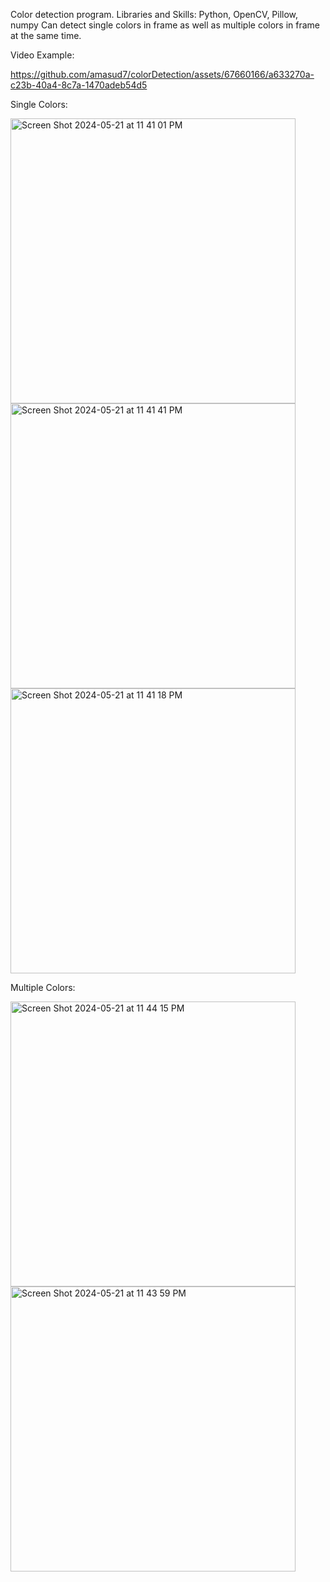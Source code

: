 Color detection program.
Libraries and Skills: Python, OpenCV, Pillow, numpy
Can detect single colors in frame as well as multiple colors in frame at the same time. 

Video Example:

https://github.com/amasud7/colorDetection/assets/67660166/a633270a-c23b-40a4-8c7a-1470adeb54d5



Single Colors:

<img width="456" alt="Screen Shot 2024-05-21 at 11 41 01 PM" src="https://github.com/amasud7/colorDetection/assets/67660166/fcaafd21-6760-4404-ab23-c99fbe261ca2">




<img width="456" alt="Screen Shot 2024-05-21 at 11 41 41 PM" src="https://github.com/amasud7/colorDetection/assets/67660166/c82cb287-facd-44ed-99f3-76f7015cb643">




<img width="456" alt="Screen Shot 2024-05-21 at 11 41 18 PM" src="https://github.com/amasud7/colorDetection/assets/67660166/ca84a97e-d115-4eb6-a796-c0f7c8a785ea">




Multiple Colors:

<img width="456" alt="Screen Shot 2024-05-21 at 11 44 15 PM" src="https://github.com/amasud7/colorDetection/assets/67660166/046a4c85-5d82-4651-81d5-c88b9e16a79d">




<img width="456" alt="Screen Shot 2024-05-21 at 11 43 59 PM" src="https://github.com/amasud7/colorDetection/assets/67660166/ebf3dac4-7f36-408f-a2e8-4e4e1033a893">


